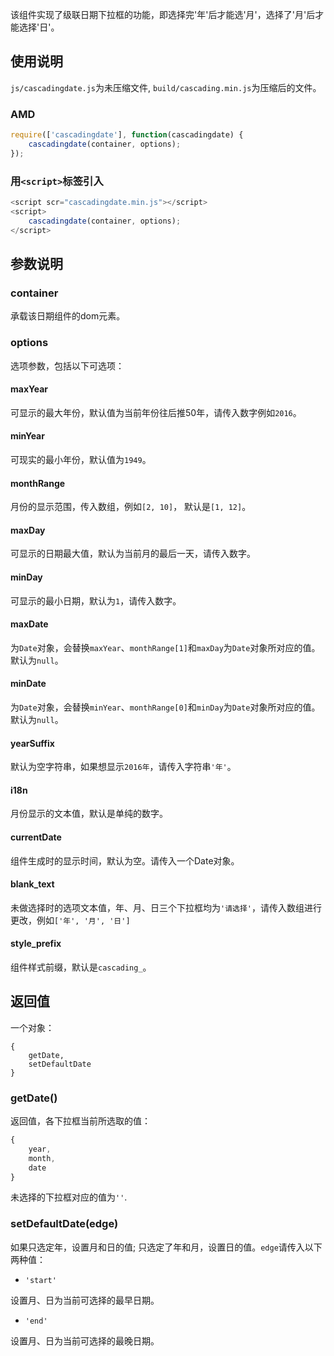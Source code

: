 该组件实现了级联日期下拉框的功能，即选择完'年'后才能选'月'，选择了'月'后才能选择'日'。

## 使用说明
`js/cascadingdate.js`为未压缩文件, `build/cascading.min.js`为压缩后的文件。

### AMD
```js
require(['cascadingdate'], function(cascadingdate) {
    cascadingdate(container, options);
});
```
### 用`<script>`标签引入

```js
<script scr="cascadingdate.min.js"></script>
<script>
    cascadingdate(container, options);
</script>
```
## 参数说明

### container
承载该日期组件的dom元素。

### options
选项参数，包括以下可选项：

#### maxYear
可显示的最大年份，默认值为当前年份往后推50年，请传入数字例如`2016`。

#### minYear
可现实的最小年份，默认值为`1949`。

#### monthRange
月份的显示范围，传入数组，例如`[2, 10]`， 默认是`[1, 12]`。

#### maxDay
可显示的日期最大值，默认为当前月的最后一天，请传入数字。

#### minDay
可显示的最小日期，默认为`1`，请传入数字。

#### maxDate
为`Date`对象，会替换`maxYear`、`monthRange[1]`和`maxDay`为`Date`对象所对应的值。默认为`null`。

#### minDate
为`Date`对象，会替换`minYear`、`monthRange[0]`和`minDay`为`Date`对象所对应的值。默认为`null`。

#### yearSuffix
默认为空字符串，如果想显示`2016年`，请传入字符串`'年'`。

#### i18n
月份显示的文本值，默认是单纯的数字。

#### currentDate
组件生成时的显示时间，默认为空。请传入一个Date对象。

#### blank_text
未做选择时的选项文本值，年、月、日三个下拉框均为`'请选择'`，请传入数组进行更改，例如`['年', '月', '日']`

#### style_prefix
组件样式前缀，默认是`cascading_`。

## 返回值

一个对象：

```
{
    getDate,
    setDefaultDate
}
```
### getDate()

返回值，各下拉框当前所选取的值：

```js
{
    year,
    month,
    date
}
```
未选择的下拉框对应的值为`''`.

### setDefaultDate(edge)

如果只选定年，设置月和日的值; 只选定了年和月，设置日的值。`edge`请传入以下两种值：

- `'start'`

设置月、日为当前可选择的最早日期。

- `'end'`

设置月、日为当前可选择的最晚日期。
